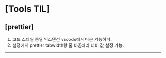 # [Tools TIL]

## [prettier]

1. 코드 스타일 통일 익스텐션 vscode에서 다운 가능하다.
2. 설정에서 prettier tabwidth랑 줄 바꿈처리 너비 값 설정 가능.

---
